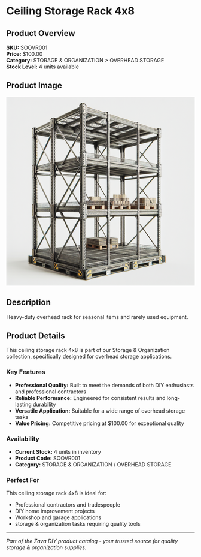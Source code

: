 # Ceiling Storage Rack 4x8

## Product Overview

**SKU:** SOOVR001  
**Price:** $100.00  
**Category:** STORAGE & ORGANIZATION > OVERHEAD STORAGE  
**Stock Level:** 4 units available  

## Product Image

![Ceiling Storage Rack 4x8](https://raw.githubusercontent.com/microsoft/ai-tour-26-zava-diy-dataset-plus-mcp/refs/heads/main/images/storage_%26_organization_overhead_storage_ceiling_storage_rack_4x8_20250620_222747.png)

## Description

Heavy-duty overhead rack for seasonal items and rarely used equipment.

## Product Details

This ceiling storage rack 4x8 is part of our Storage & Organization collection, specifically designed for overhead storage applications. 

### Key Features

- **Professional Quality:** Built to meet the demands of both DIY enthusiasts and professional contractors
- **Reliable Performance:** Engineered for consistent results and long-lasting durability
- **Versatile Application:** Suitable for a wide range of overhead storage tasks
- **Value Pricing:** Competitive pricing at $100.00 for exceptional quality

### Availability

- **Current Stock:** 4 units in inventory
- **Product Code:** SOOVR001
- **Category:** STORAGE & ORGANIZATION / OVERHEAD STORAGE

### Perfect For

This ceiling storage rack 4x8 is ideal for:
- Professional contractors and tradespeople
- DIY home improvement projects  
- Workshop and garage applications
- storage & organization tasks requiring quality tools

---

*Part of the Zava DIY product catalog - your trusted source for quality storage & organization supplies.*
